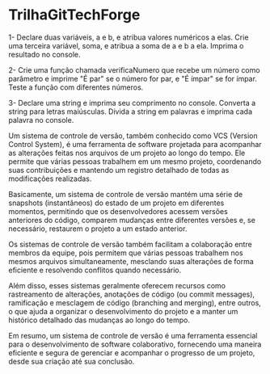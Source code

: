 # TrilhaGitTechForge
1- Declare duas variáveis, a e b, e atribua valores numéricos a elas. Crie uma terceira variável, soma, e atribua a soma de a e b a ela. Imprima o resultado no console.

2- Crie uma função chamada verificaNumero que recebe um número como parâmetro e imprime "É par" se o número for par, e "É ímpar" se for ímpar. Teste a função com diferentes números.
 
3- Declare uma string e imprima seu comprimento no console. Converta a string para letras maiúsculas. Divida a string em palavras e imprima cada palavra no console.

Um sistema de controle de versão, também conhecido como VCS (Version Control System), é uma ferramenta de software projetada para acompanhar as alterações feitas nos arquivos de um projeto ao longo do tempo. Ele permite que várias pessoas trabalhem em um mesmo projeto, coordenando suas contribuições e mantendo um registro detalhado de todas as modificações realizadas.

Basicamente, um sistema de controle de versão mantém uma série de snapshots (instantâneos) do estado de um projeto em diferentes momentos, permitindo que os desenvolvedores acessem versões anteriores do código, comparem mudanças entre diferentes versões e, se necessário, restaurem o projeto a um estado anterior.

Os sistemas de controle de versão também facilitam a colaboração entre membros da equipe, pois permitem que várias pessoas trabalhem nos mesmos arquivos simultaneamente, mesclando suas alterações de forma eficiente e resolvendo conflitos quando necessário.

Além disso, esses sistemas geralmente oferecem recursos como rastreamento de alterações, anotações de código (ou commit messages), ramificação e mesclagem de código (branching and merging), entre outros, o que ajuda a organizar o desenvolvimento do projeto e a manter um histórico detalhado das mudanças ao longo do tempo.

Em resumo, um sistema de controle de versão é uma ferramenta essencial para o desenvolvimento de software colaborativo, fornecendo uma maneira eficiente e segura de gerenciar e acompanhar o progresso de um projeto, desde sua criação até sua conclusão.

